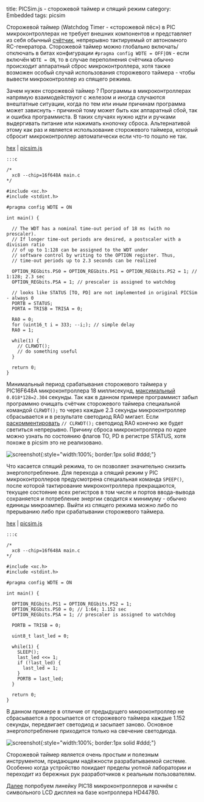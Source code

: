 title:  PICSim.js - сторожевой таймер и спящий режим
category: Embedded 
tags: picsim

Сторожевой таймер (Watchdog Timer - «сторожевой пёс») в PIC микроконтроллерах не требует внешних компонентов и представляет из себя обычный [счётчик]({filename}../../ngspice/2016-12-22-digital-counters/2016-12-22-digital-counters.md), непрерывно тактируемый от автономного RC-генератора. Сторожевой таймер можно глобально включать/отключать в битах конфигурации ```#pragma config WDTE = OFF|ON``` - если включён ```WDTE = ON```, то в случае переполнения счётчика обычно происходит аппаратный сброс микроконтроллера, хотя также возможен особый случай использования сторожевого таймера - чтобы вывести микроконтроллер из спящего режима.

Зачем нужен сторожевой таймер ? Программы в микроконтроллерах напрямую взаимодействуют с железом и иногда случаются внештатные ситуации, когда по тем или иным причинам программа может зависнуть - причиной тому может быть как аппаратный сбой, так и ошибка программиста. В таких случаях нужно идти и ручками выдергивать питание или нажимать кнопочку сброса. Альтернативой этому как раз и является использование сторожевого таймера, который сбросит микроконтроллер автоматически если что-то пошло не так.

[hex]({attach}main.hex) | [picsim.js](http://mazko.github.io/picsim.js/3cfca08cb95e5bb6ba688747d58168d2)

    :::c

    /*
      xc8 --chip=16f648A main.c
    */

    #include <xc.h>
    #include <stdint.h>

    #pragma config WDTE = ON

    int main() {

      // The WDT has a nominal time-out period of 18 ms (with no prescaler).
      // If longer time-out periods are desired, a postscaler with a division ratio
      // of up to 1:128 can be assigned to the WDT under
      // software control by writing to the OPTION register. Thus,
      // time-out periods up to 2.3 seconds can be realized

      OPTION_REGbits.PS0 = OPTION_REGbits.PS1 = OPTION_REGbits.PS2 = 1; // 1:128; 2.3 sec
      OPTION_REGbits.PSA = 1; // prescaler is assigned to watchdog

      // looks like STATUS [TO, PD] are not implemented in original PICSim - always 0
      PORTB = STATUS;
      PORTA = TRISB = TRISA = 0;

      RA0 = 0;
      for (uint16_t i = 333; --i;); // simple delay
      RA0 = 1;

      while(1) {
        // CLRWDT();
        // do something useful
      }

      return 0;
    }

[comment]: <> (byzanz-record --x=240 --y=100 -w 950 --delay 3 -d 10 ui.flv)
[comment]: <> (ffmpeg -i ui.flv -pix_fmt rgb24 -r 10 "frames/frame-%05d.png")
[comment]: <> (convert -monitor -limit memory 1024MiB -limit map 2048MiB -layers removeDups -layers Optimize -delay 10 -loop 0 "frames/*.png" ui.gif)

Минимальный период срабатывания сторожевого таймера у PIC16F648A микроконтроллера 18 миллисекунд, [максимальный](https://bc.js.org/) ```0.018*128=2.304``` секунды. Так как в данном примере программист забыл программно очищать счётчик сторожевого таймера специальной командой ```CLRWDT();``` то через каждые 2.3 секунды микроконтроллер сбрасывается и в результате светодиод RA0 мигает. Если [раскомментировать](http://mazko.github.io/picsim.js/098c4473a3356f0082c583d299b8eb95) ```// CLRWDT();``` светодиод RA0 конечно же будет светиться непрерывно. Причину сброса микроконтроллера по идее можно узнать по состоянию флагов TO, PD в регистре STATUS, хотя похоже в picsim это не реализовано.

![screenshot]({attach}ui.gif){:style="width:100%; border:1px solid #ddd;"}

Что касается спящий режима, то он позволяет значительно снизить энергопотребление. Для перехода а спящий режим у PIC микроконтроллеров предусмотрена специальная команда ```SPEEP()```, после которой тактирование микроконтроллера прекращаются, текущее состояние всех регистров в том числе и портов ввода-вывода сохраняется и потребление энергии сводится к минимуму - обычно единицы микроампер. Выйти из спящего режима можно либо по прерыванию либо при срабатывании сторожевого таймера.

[hex]({attach}main-sleep.hex) | [picsim.js](http://mazko.github.io/picsim.js/7e2d324a527f5bc49a6b891bd4dd7ec7)

    :::c

    /*
      xc8 --chip=16f648A main.c
    */

    #include <xc.h>
    #include <stdint.h>

    #pragma config WDTE = ON

    int main() {

      OPTION_REGbits.PS1 = OPTION_REGbits.PS2 = 1;
      OPTION_REGbits.PS0 = 0; // 1:64; 1.152 sec
      OPTION_REGbits.PSA = 1; // prescaler is assigned to watchdog

      PORTB = TRISB = 0;

      uint8_t last_led = 0;

      while(1) {
        SLEEP();
        last_led <<= 1;
        if (!last_led) {
          last_led = 1;
        }
        PORTB = last_led;
      }

      return 0;
    }

В данном примере в отличие от предыдущего микроконтроллер не сбрасывается а просыпается от сторожевого таймера каждые 1.152 секунды, передвигает светодиод и засыпает заново. Основное энергопотребление приходится только на свечение светодиода.

![screenshot]({attach}ui-sleep.gif){:style="width:100%; border:1px solid #ddd;"}

Сторожевой таймер является очень простым и полезным инструментом, придающим надёжности разрабатываемой системе. Особенно когда устройство покидает пределы уютной лаборатории и переходит из бережных рук разработчиков к реальным пользователям.

[Далее]({filename}../2017-01-27-hd44780/2017-01-27-hd44780.md) попробуем линейку PIC18 микроконтроллеров и начнём с символьного LCD дисплея на базе контроллера HD44780.